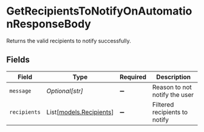 # GetRecipientsToNotifyOnAutomationResponseBody

Returns the valid recipients to notify successfully.


## Fields

| Field                                              | Type                                               | Required                                           | Description                                        |
| -------------------------------------------------- | -------------------------------------------------- | -------------------------------------------------- | -------------------------------------------------- |
| `message`                                          | *Optional[str]*                                    | :heavy_minus_sign:                                 | Reason to not notify the user                      |
| `recipients`                                       | List[[models.Recipients](../models/recipients.md)] | :heavy_minus_sign:                                 | Filtered recipients to notify                      |